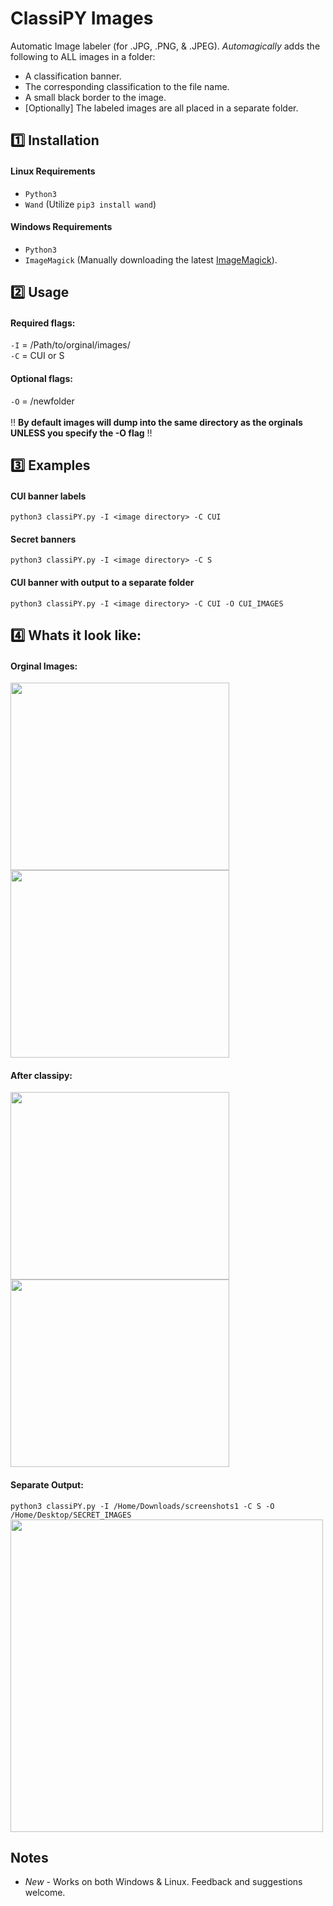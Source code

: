 # ClassiPY Images
Automatic Image labeler (for .JPG, .PNG, & .JPEG). *Automagically* adds the following to ALL images in a folder:
- A classification banner.
- The corresponding classification to the file name.
- A small black border to the image.
- [Optionally] The labeled images are all placed in a separate folder. 

## :one: Installation
#### Linux Requirements
- `Python3`
- `Wand` (Utilize `pip3 install wand`)  

#### Windows Requirements
- `Python3`
- `ImageMagick` (Manually downloading the latest [ImageMagick](https://imagemagick.org/script/download.php#windows)).

## :two: Usage

#### Required flags:  
` -I ` = /Path/to/orginal/images/  
` -C ` = CUI or S  
#### Optional flags:  
` -O ` = /newfolder <br>  
:bangbang: **By default images will dump into the same directory as the orginals UNLESS you specify the -O flag** ‼️

## :three: Examples
#### CUI banner labels
`python3 classiPY.py -I <image directory> -C CUI` 
#### Secret banners
`python3 classiPY.py -I <image directory> -C S` 
#### CUI banner with output to a separate folder
`python3 classiPY.py -I <image directory> -C CUI -O CUI_IMAGES`

 ## :four: Whats it look like:   
#### Orginal Images:<br>
<img src="https://github.com/MTTGIT19/ClassiPY/assets/89365060/20ab6abf-ca50-48e2-b0b3-c062b15e36e3" width= "350" height="300">
<img src="https://github.com/MTTGIT19/ClassiPY/assets/89365060/3c1409e0-ce45-4fd6-b47e-1dedf492cece" width= "350" height="300"><br>

#### After classipy:  
<img src="https://github.com/MTTGIT19/ClassiPY/assets/89365060/e16b1464-9404-45da-b19c-6fa72d98a0f5" width= "350" height="300">
<img src="https://github.com/MTTGIT19/ClassiPY/assets/89365060/1cb2f95b-109b-48d9-82d2-e5274ecb7def" width= "350" height="300"><br>   

#### Separate Output:<br>
`python3 classiPY.py -I /Home/Downloads/screenshots1 -C S -O /Home/Desktop/SECRET_IMAGES` <br>
<img src="https://github.com/MTTGIT19/ClassiPY/assets/89365060/e76df50f-4232-40dc-b0dc-596b15755fe5" width= "500">

## Notes
* *New* - Works on both Windows & Linux. Feedback and suggestions welcome. 
